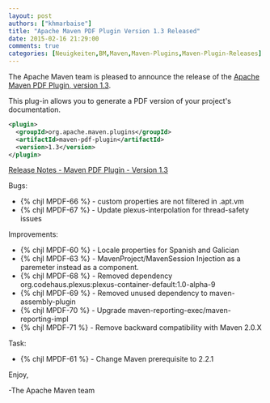 ```yaml
---
layout: post
authors: ["khmarbaise"]
title: "Apache Maven PDF Plugin Version 1.3 Released"
date: 2015-02-16 21:29:00
comments: true
categories: [Neuigkeiten,BM,Maven,Maven-Plugins,Maven-Plugin-Releases]
---
```

The Apache Maven team is pleased to announce the release of the 
[Apache Maven PDF Plugin, version 1.3](http://maven.apache.org/plugins/maven-pdf-plugin/).

This plug-in allows you to generate a PDF version of your project's
documentation.

``` xml
<plugin>
  <groupId>org.apache.maven.plugins</groupId>
  <artifactId>maven-pdf-plugin</artifactId>
  <version>1.3</version>
</plugin>
```

<!-- more -->

[Release Notes - Maven PDF Plugin - Version 1.3](http://jira.codehaus.org/secure/ReleaseNote.jspa?projectId=11932&version=18950)

Bugs:

 * {% chjl MPDF-66 %} - custom properties are not filtered in .apt.vm
 * {% chjl MPDF-67 %} - Update plexus-interpolation for thread-safety issues

Improvements:

 * {% chjl MPDF-60 %} - Locale properties for Spanish and Galician
 * {% chjl MPDF-63 %} - MavenProject/MavenSession Injection as a paremeter instead as a component.
 * {% chjl MPDF-68 %} - Removed dependency org.codehaus.plexus:plexus-container-default:1.0-alpha-9
 * {% chjl MPDF-69 %} - Removed unused dependency to maven-assembly-plugin
 * {% chjl MPDF-70 %} - Upgrade maven-reporting-exec/maven-reporting-impl
 * {% chjl MPDF-71 %} - Remove backward compatibility with Maven 2.0.X

Task:

 * {% chjl MPDF-61 %} - Change Maven prerequisite to 2.2.1

Enjoy,

-The Apache Maven team
